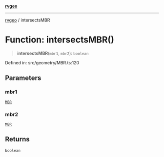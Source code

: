 [**rvgeo**](../README.md)

***

[rvgeo](../globals.md) / intersectsMBR

# Function: intersectsMBR()

> **intersectsMBR**(`mbr1`, `mbr2`): `boolean`

Defined in: src/geometry/MBR.ts:120

## Parameters

### mbr1

[`MBR`](../type-aliases/MBR.md)

### mbr2

[`MBR`](../type-aliases/MBR.md)

## Returns

`boolean`
